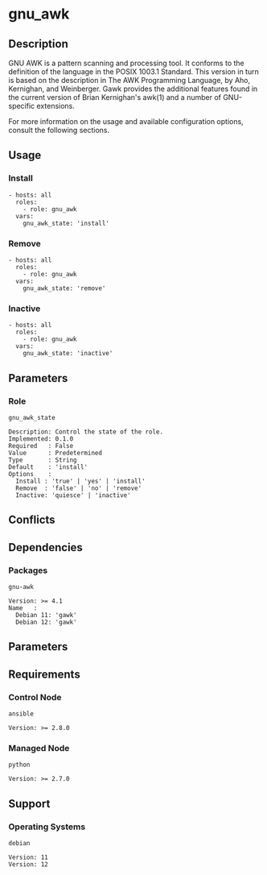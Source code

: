 # gnu_awk

## Description

GNU AWK is a pattern scanning and processing tool. It conforms to the definition
of the language in the POSIX 1003.1 Standard. This version in turn is based on
the description in The AWK Programming Language, by Aho, Kernighan, and
Weinberger. Gawk provides the additional features found in the current version
of Brian Kernighan's awk(1) and a number of GNU-specific extensions.

For more information on the usage and available configuration options,
consult the following sections.

## Usage

### Install

```
- hosts: all
  roles:
    - role: gnu_awk
  vars:
    gnu_awk_state: 'install'
```

### Remove

```
- hosts: all
  roles:
    - role: gnu_awk
  vars:
    gnu_awk_state: 'remove'
```

### Inactive

```
- hosts: all
  roles:
    - role: gnu_awk
  vars:
    gnu_awk_state: 'inactive'
```

## Parameters

### Role

`gnu_awk_state`

    Description: Control the state of the role.
    Implemented: 0.1.0
    Required   : False
    Value      : Predetermined
    Type       : String
    Default    : 'install'
    Options    :
      Install : 'true' | 'yes' | 'install'
      Remove  : 'false' | 'no' | 'remove'
      Inactive: 'quiesce' | 'inactive'

## Conflicts

## Dependencies

### Packages

`gnu-awk`

    Version: >= 4.1
    Name   :
      Debian 11: 'gawk'
      Debian 12: 'gawk'

## Parameters

## Requirements

### Control Node

`ansible`

    Version: >= 2.8.0

### Managed Node

`python`

    Version: >= 2.7.0

## Support

### Operating Systems

`debian`

    Version: 11
    Version: 12
